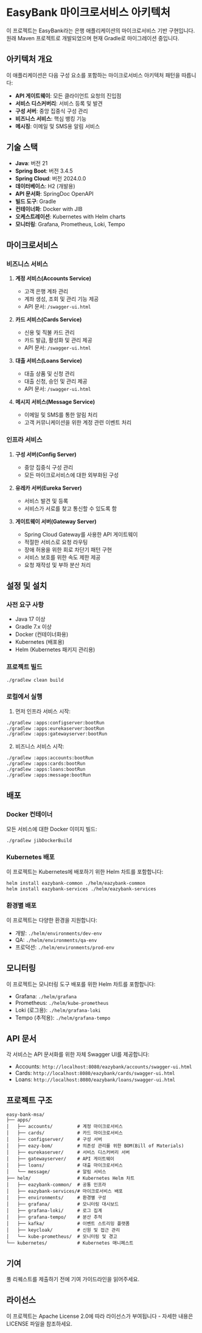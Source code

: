 # EasyBank 마이크로서비스 아키텍처

이 프로젝트는 EasyBank라는 은행 애플리케이션의 마이크로서비스 기반 구현입니다. 원래 Maven 프로젝트로 개발되었으며 현재 Gradle로 마이그레이션 중입니다.

## 아키텍처 개요

이 애플리케이션은 다음 구성 요소를 포함하는 마이크로서비스 아키텍처 패턴을 따릅니다:

- **API 게이트웨이**: 모든 클라이언트 요청의 진입점
- **서비스 디스커버리**: 서비스 등록 및 발견
- **구성 서버**: 중앙 집중식 구성 관리
- **비즈니스 서비스**: 핵심 뱅킹 기능
- **메시징**: 이메일 및 SMS용 알림 서비스

## 기술 스택

- **Java**: 버전 21
- **Spring Boot**: 버전 3.4.5
- **Spring Cloud**: 버전 2024.0.0
- **데이터베이스**: H2 (개발용)
- **API 문서화**: SpringDoc OpenAPI
- **빌드 도구**: Gradle
- **컨테이너화**: Docker with JIB
- **오케스트레이션**: Kubernetes with Helm charts
- **모니터링**: Grafana, Prometheus, Loki, Tempo

## 마이크로서비스

### 비즈니스 서비스

1. **계정 서비스(Accounts Service)**
   - 고객 은행 계좌 관리
   - 계좌 생성, 조회 및 관리 기능 제공
   - API 문서: `/swagger-ui.html`

2. **카드 서비스(Cards Service)**
   - 신용 및 직불 카드 관리
   - 카드 발급, 활성화 및 관리 제공
   - API 문서: `/swagger-ui.html`

3. **대출 서비스(Loans Service)**
   - 대출 상품 및 신청 관리
   - 대출 신청, 승인 및 관리 제공
   - API 문서: `/swagger-ui.html`

4. **메시지 서비스(Message Service)**
   - 이메일 및 SMS를 통한 알림 처리
   - 고객 커뮤니케이션을 위한 계정 관련 이벤트 처리

### 인프라 서비스

1. **구성 서버(Config Server)**
   - 중앙 집중식 구성 관리
   - 모든 마이크로서비스에 대한 외부화된 구성

2. **유레카 서버(Eureka Server)**
   - 서비스 발견 및 등록
   - 서비스가 서로를 찾고 통신할 수 있도록 함

3. **게이트웨이 서버(Gateway Server)**
   - Spring Cloud Gateway를 사용한 API 게이트웨이
   - 적절한 서비스로 요청 라우팅
   - 장애 허용을 위한 회로 차단기 패턴 구현
   - 서비스 보호를 위한 속도 제한 제공
   - 요청 재작성 및 부하 분산 처리

## 설정 및 설치

### 사전 요구 사항

- Java 17 이상
- Gradle 7.x 이상
- Docker (컨테이너화용)
- Kubernetes (배포용)
- Helm (Kubernetes 패키지 관리용)

### 프로젝트 빌드

```bash
./gradlew clean build
```

### 로컬에서 실행

1. 먼저 인프라 서비스 시작:

```bash
./gradlew :apps:configserver:bootRun
./gradlew :apps:eurekaserver:bootRun
./gradlew :apps:gatewayserver:bootRun
```

2. 비즈니스 서비스 시작:

```bash
./gradlew :apps:accounts:bootRun
./gradlew :apps:cards:bootRun
./gradlew :apps:loans:bootRun
./gradlew :apps:message:bootRun
```

## 배포

### Docker 컨테이너

모든 서비스에 대한 Docker 이미지 빌드:

```bash
./gradlew jibDockerBuild
```

### Kubernetes 배포

이 프로젝트는 Kubernetes에 배포하기 위한 Helm 차트를 포함합니다:

```bash
helm install eazybank-common ./helm/eazybank-common
helm install eazybank-services ./helm/eazybank-services
```

### 환경별 배포

이 프로젝트는 다양한 환경을 지원합니다:

- 개발: `./helm/environments/dev-env`
- QA: `./helm/environments/qa-env`
- 프로덕션: `./helm/environments/prod-env`

## 모니터링

이 프로젝트는 모니터링 도구 배포를 위한 Helm 차트를 포함합니다:

- Grafana: `./helm/grafana`
- Prometheus: `./helm/kube-prometheus`
- Loki (로그용): `./helm/grafana-loki`
- Tempo (추적용): `./helm/grafana-tempo`

## API 문서

각 서비스는 API 문서화를 위한 자체 Swagger UI를 제공합니다:

- Accounts: `http://localhost:8080/eazybank/accounts/swagger-ui.html`
- Cards: `http://localhost:8080/eazybank/cards/swagger-ui.html`
- Loans: `http://localhost:8080/eazybank/loans/swagger-ui.html`

## 프로젝트 구조

```
easy-bank-msa/
├── apps/
│   ├── accounts/         # 계정 마이크로서비스
│   ├── cards/            # 카드 마이크로서비스
│   ├── configserver/     # 구성 서버
│   ├── eazy-bom/         # 의존성 관리를 위한 BOM(Bill of Materials)
│   ├── eurekaserver/     # 서비스 디스커버리 서버
│   ├── gatewayserver/    # API 게이트웨이
│   ├── loans/            # 대출 마이크로서비스
│   └── message/          # 알림 서비스
├── helm/                 # Kubernetes Helm 차트
│   ├── eazybank-common/  # 공통 인프라
│   ├── eazybank-services/# 마이크로서비스 배포
│   ├── environments/     # 환경별 구성
│   ├── grafana/          # 모니터링 대시보드
│   ├── grafana-loki/     # 로그 집계
│   ├── grafana-tempo/    # 분산 추적
│   ├── kafka/            # 이벤트 스트리밍 플랫폼
│   ├── keycloak/         # 신원 및 접근 관리
│   └── kube-prometheus/  # 모니터링 및 경고
└── kubernetes/           # Kubernetes 매니페스트
```

## 기여

풀 리퀘스트를 제출하기 전에 기여 가이드라인을 읽어주세요.

## 라이선스

이 프로젝트는 Apache License 2.0에 따라 라이선스가 부여됩니다 - 자세한 내용은 LICENSE 파일을 참조하세요.